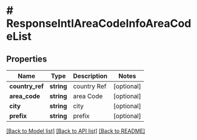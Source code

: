 # # ResponseIntlAreaCodeInfoAreaCodeList

## Properties

Name | Type | Description | Notes
------------ | ------------- | ------------- | -------------
**country_ref** | **string** | country Ref | [optional]
**area_code** | **string** | area Code | [optional]
**city** | **string** | city | [optional]
**prefix** | **string** | prefix | [optional]

[[Back to Model list]](../../README.md#models) [[Back to API list]](../../README.md#endpoints) [[Back to README]](../../README.md)
